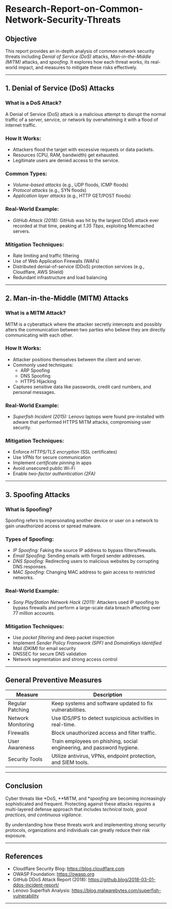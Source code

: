 # Research-Report-on-Common-Network-Security-Threats

## Objective
This report provides an in-depth analysis of common network security threats including *Denial of Service (DoS)* attacks, *Man-in-the-Middle (MITM)* attacks, and *spoofing*. It explores how each threat works, its real-world impact, and measures to mitigate these risks effectively.

---

## 1. Denial of Service (DoS) Attacks

### What is a DoS Attack?
A Denial of Service (DoS) attack is a malicious attempt to disrupt the normal traffic of a server, service, or network by overwhelming it with a flood of internet traffic.

### How It Works:
- Attackers flood the target with excessive requests or data packets.
- Resources (CPU, RAM, bandwidth) get exhausted.
- Legitimate users are denied access to the service.

### Common Types:
- *Volume-based attacks* (e.g., UDP floods, ICMP floods)
- *Protocol attacks* (e.g., SYN floods)
- *Application layer attacks* (e.g., HTTP GET/POST floods)

### Real-World Example:
- *GitHub Attack (2018):* GitHub was hit by the largest DDoS attack ever recorded at that time, peaking at *1.35 Tbps*, exploiting Memcached servers.

### Mitigation Techniques:
- Rate limiting and traffic filtering
- Use of Web Application Firewalls (WAFs)
- Distributed denial-of-service (DDoS) protection services (e.g., Cloudflare, AWS Shield)
- Redundant infrastructure and load balancing

---

## 2. Man-in-the-Middle (MITM) Attacks

### What is a MITM Attack?
MITM is a cyberattack where the attacker secretly intercepts and possibly alters the communication between two parties who believe they are directly communicating with each other.

### How It Works:
- Attacker positions themselves between the client and server.
- Commonly used techniques:
  - ARP Spoofing
  - DNS Spoofing
  - HTTPS Hijacking
- Captures sensitive data like passwords, credit card numbers, and personal messages.

### Real-World Example:
- *Superfish Incident (2015):* Lenovo laptops were found pre-installed with adware that performed HTTPS MITM attacks, compromising user security.

### Mitigation Techniques:
- Enforce *HTTPS/TLS encryption* (SSL certificates)
- Use *VPNs* for secure communication
- Implement *certificate pinning* in apps
- Avoid unsecured public Wi-Fi
- Enable *two-factor authentication (2FA)*

---

## 3. Spoofing Attacks

### What is Spoofing?
Spoofing refers to impersonating another device or user on a network to gain unauthorized access or spread malware.

### Types of Spoofing:
- *IP Spoofing:* Faking the source IP address to bypass filters/firewalls.
- *Email Spoofing:* Sending emails with forged sender addresses.
- *DNS Spoofing:* Redirecting users to malicious websites by corrupting DNS responses.
- *MAC Spoofing:* Changing MAC address to gain access to restricted networks.

### Real-World Example:
- *Sony PlayStation Network Hack (2011):* Attackers used IP spoofing to bypass firewalls and perform a large-scale data breach affecting over 77 million accounts.

### Mitigation Techniques:
- Use *packet filtering* and deep packet inspection
- Implement *Sender Policy Framework (SPF)* and *DomainKeys Identified Mail (DKIM)* for email security
- DNSSEC for secure DNS validation
- Network segmentation and strong access control

---

## General Preventive Measures

| Measure | Description |
|--------|-------------|
| Regular Patching | Keep systems and software updated to fix vulnerabilities. |
| Network Monitoring | Use IDS/IPS to detect suspicious activities in real-time. |
| Firewalls | Block unauthorized access and filter traffic. |
| User Awareness | Train employees on phishing, social engineering, and password hygiene. |
| Security Tools | Utilize antivirus, VPNs, endpoint protection, and SIEM tools. |

---

## Conclusion
Cyber threats like *DoS, **MITM, and **spoofing* are becoming increasingly sophisticated and frequent. Protecting against these attacks requires a multi-layered defense approach that includes *technical tools, good practices, and continuous vigilance*.

By understanding how these threats work and implementing strong security protocols, organizations and individuals can greatly reduce their risk exposure.

---

## References

- Cloudflare Security Blog: https://blog.cloudflare.com
- OWASP Foundation: https://owasp.org
- GitHub DDoS Attack Report (2018): https://github.blog/2018-03-01-ddos-incident-report/
- Lenovo Superfish Analysis: https://blog.malwarebytes.com/superfish-vulnerability

---
